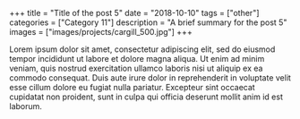 +++
title = "Title of the post 5"
date = "2018-10-10"
tags = ["other"]
categories = ["Category 11"]
description = "A brief summary for the post 5"
images = ["images/projects/cargill_500.jpg"]
+++

Lorem ipsum dolor sit amet, consectetur adipiscing elit, sed do eiusmod tempor incididunt ut labore et dolore magna aliqua. Ut enim ad minim veniam, quis nostrud exercitation ullamco laboris nisi ut aliquip ex ea commodo consequat. Duis aute irure dolor in reprehenderit in voluptate velit esse cillum dolore eu fugiat nulla pariatur. Excepteur sint occaecat cupidatat non proident, sunt in culpa qui officia deserunt mollit anim id est laborum.